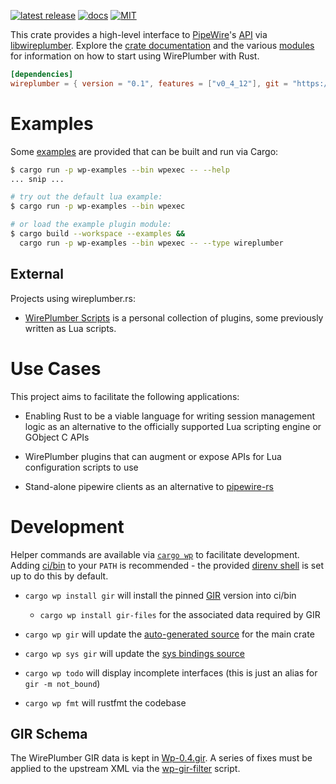 [![latest release](https://img.shields.io/crates/v/wireplumber.svg?style=flat-square)](https://crates.io/crates/wireplumber) [![docs](https://img.shields.io/badge/API-docs-blue.svg?style=flat-square)](https://arcnmx.github.io/wireplumber.rs/main/wireplumber/) [![MIT](https://img.shields.io/badge/license-MIT-ff69b4.svg?style=flat-square)](../COPYING)

This crate provides a high-level interface to [PipeWire](https://pipewire.org/)'s [API](https://docs.pipewire.org/page_api.html) via [libwireplumber](https://pipewire.pages.freedesktop.org/wireplumber/index.html). Explore the [crate documentation](https://arcnmx.github.io/wireplumber.rs/main/wireplumber/) and the various [modules](https://arcnmx.github.io/wireplumber.rs/main/wireplumber/#modules) for information on how to start using WirePlumber with Rust.

``` toml
[dependencies]
wireplumber = { version = "0.1", features = ["v0_4_12"], git = "https://github.com/arcnmx/wireplumber.rs" }
```

# Examples

Some [examples](../examples/) are provided that can be built and run via Cargo:

``` bash
$ cargo run -p wp-examples --bin wpexec -- --help
... snip ...

# try out the default lua example:
$ cargo run -p wp-examples --bin wpexec

# or load the example plugin module:
$ cargo build --workspace --examples &&
  cargo run -p wp-examples --bin wpexec -- --type wireplumber
```

## External

Projects using wireplumber.rs:

- [WirePlumber Scripts](https://github.com/arcnmx/wireplumber-scripts) is a personal collection of plugins, some previously written as Lua scripts.

# Use Cases

This project aims to facilitate the following applications:

- Enabling Rust to be a viable language for writing session management logic as an alternative to the officially supported Lua scripting engine or GObject C APIs

- WirePlumber plugins that can augment or expose APIs for Lua configuration scripts to use

- Stand-alone pipewire clients as an alternative to [pipewire-rs](https://gitlab.freedesktop.org/pipewire/pipewire-rs)

# Development

Helper commands are available via [`cargo wp`](../ci/bin/cargo-wp) to facilitate development. Adding [ci/bin](../ci/bin) to your `PATH` is recommended - the provided [direnv shell](https://direnv.net/) is set up to do this by default.

- `cargo wp install gir` will install the pinned [GIR](https://github.com/gtk-rs/gir) version into ci/bin

  - `cargo wp install gir-files` for the associated data required by GIR

- `cargo wp gir` will update the [auto-generated source](./src/auto) for the main crate

- `cargo wp sys gir` will update the [sys bindings source](./sys/generate)

- `cargo wp todo` will display incomplete interfaces (this is just an alias for `gir -m not_bound`)

- `cargo wp fmt` will rustfmt the codebase

## GIR Schema

The WirePlumber GIR data is kept in [Wp-0.4.gir](../sys/generate/src/Wp-0.4.gir). A series of fixes must be applied to the upstream XML via the [wp-gir-filter](../ci/wp-gir-filter.sh) script.
